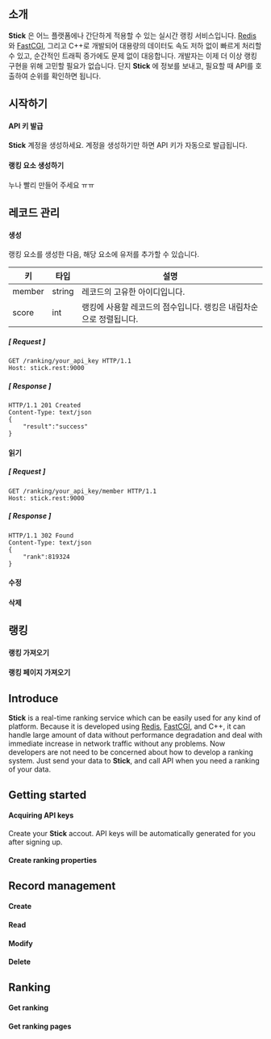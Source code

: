 ## 소개
**Stick** 은 어느 플랫폼에나 간단하게 적용할 수 있는 실시간 랭킹 서비스입니다. [Redis](http://redis.io)와 [FastCGI](http://fastcgi), 그리고 C++로 개발되어 대용량의 데이터도 속도 저하 없이 빠르게 처리할 수 있고, 순간적인 트래픽 증가에도 문제 없이 대응합니다. 개발자는 이제 더 이상 랭킹 구현을 위해 고민할 필요가 없습니다. 단지 **Stick** 에 정보를 보내고, 필요할 때 API를 호출하여 순위를 확인하면 됩니다.

## 시작하기

#### API 키 발급
**Stick** 계정을 생성하세요. 계정을 생성하기만 하면 API 키가 자동으로 발급됩니다.

#### 랭킹 요소 생성하기
누나 빨리 만들어 주세요 ㅠㅠ

## 레코드 관리

#### 생성
랭킹 요소를 생성한 다음, 해당 요소에 유저를 추가할 수 있습니다.

|    키   |   타입  |                         설명                         |
|--------|--------|------------------------------------------------------|
| member | string | 레코드의 고유한 아이디입니다.                              |
| score  | int    | 랭킹에 사용할 레코드의 점수입니다. 랭킹은 내림차순으로 정렬됩니다. |

##### [ Request ]
```
GET /ranking/your_api_key HTTP/1.1
Host: stick.rest:9000
```

##### [ Response ]
```
HTTP/1.1 201 Created
Content-Type: text/json
{
    "result":"success"
}
```

#### 읽기

##### [ Request ]
```
GET /ranking/your_api_key/member HTTP/1.1
Host: stick.rest:9000
```

##### [ Response ]
```
HTTP/1.1 302 Found
Content-Type: text/json
{
    "rank":819324
}
```

#### 수정

#### 삭제

## 랭킹

#### 랭킹 가져오기

#### 랭킹 페이지 가져오기


## Introduce
**Stick** is a real-time ranking service which can be easily used for any kind of platform. Because it is developed using [Redis](http://redis.io), [FastCGI](http://fastcgi), and C++, it can handle large amount of data without performance degradation and deal with immediate increase in network traffic without any problems. Now developers are not need to be concerned about how to develop a ranking system. Just send your data to **Stick**, and call API when you need a ranking of your data.

## Getting started

#### Acquiring API keys
Create your **Stick** accout. API keys will be automatically generated for you after signing up.

#### Create ranking properties

## Record management

#### Create

#### Read

#### Modify

#### Delete

## Ranking

#### Get ranking

#### Get ranking pages

